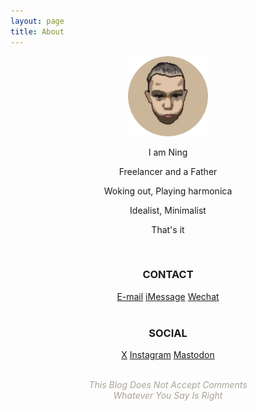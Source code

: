 ```yaml
---
layout: page
title: About
---
```


<center>

<img src="assets/AVA.png" width="128" height="128">

<br>

<p>I am Ning</p>
<p>Freelancer and a Father</p>
<p>Woking out, Playing harmonica</p>
<p>Idealist, Minimalist</p>
<p>That's it</p>

<br>

<p><b><h3>CONTACT</h3></b></p>
<a href="mailto:ningyiqin@gmail.com">E-mail</a>
<a href="iMessage://+8618523795271">iMessage</a>
<a href="https://u.wechat.com/MBOoXR-uX-hpLXMBS5xMQYI">Wechat</a>

<br>
<br>

<p><b><h3>SOCIAL</h3></b></p>
<a href="https://x.com/ningyiqin">X</a>
<a href="https://www.instagram.com/ningyiqin/">Instagram</a>
<a href="https://mastodon.world/@nyq">Mastodon</a>

<br>
<br>

<p><i><font color="#a9a297">This Blog Does Not Accept Comments
<br>Whatever You Say Is Right</font></i></p>
